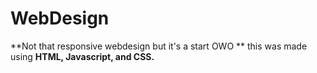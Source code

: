 # WebDesign
**Not that responsive webdesign but it's a start OWO **
this was made using **HTML, Javascript, and CSS.**
